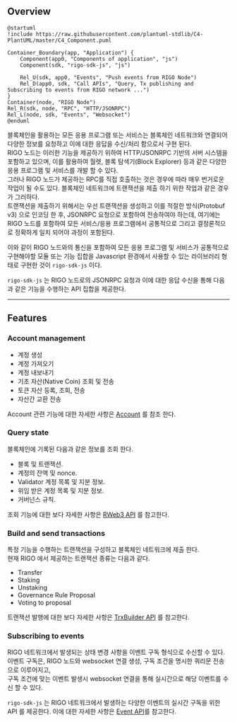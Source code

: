 ## Overview

```plantuml
@startuml
!include https://raw.githubusercontent.com/plantuml-stdlib/C4-PlantUML/master/C4_Component.puml

Container_Boundary(app, "Application") {
    Component(app0, "Components of application", "js")
    Component(sdk, "rigo-sdk-js", "js")

    Rel_U(sdk, app0, "Events", "Push events from RIGO Node")
    Rel_D(app0, sdk, "Call APIs", "Query, Tx publishing and Subscribing to events from RIGO network ...")
}
Container(node, "RIGO Node")
Rel_R(sdk, node, "RPC", "HTTP/JSONRPC")
Rel_L(node, sdk, "Events", "Websocket")
@enduml
```

블록체인을 활용하는 모든 응용 프로그램 또는 서비스는 블록체인 네트워크와 연결되어 다양한 정보를 요청하고 이에 대한 응답을 수신/처리 함으로서 구현 된다.  
RIGO 노드는 이러한 기능을 제공하기 위하여 HTTP/JSONRPC 기반의 서버 시스템을 포함하고 있으며, 
이를 활용하여 월렛, 블록 탐색기(Block Explorer) 등과 같은 다양한 응용 프로그램 및 서비스를 개발 할 수 있다.  
그러나 RIGO 노드가 제공하는 RPC를 직접 호출하는 것은 경우에 따라 매우 번거로운 작업이 될 수도 있다. 
블록체인 네트워크에 트랜잭션을 제출 하기 위한 작업과 같은 경우가 그러하다.    
트랜잭션을 제출하기 위해서는 우선 트랜잭션을 생성하고 이를 적절한 방식(Protobuf v3) 으로 인코딩 한 후, JSONRPC 요청으로 포함하여 전송하여야 하는데,
여기에는 RIGO 노드를 포함하여 모든 서비스/응용 프로그램에서 공통적으로 그리고 결정론적으로 정확하게 일치 되어야 과정이 포함된다.

이와 같이 RIGO 노드와의 통신을 포함하여 모든 응용 프로그램 및 서비스가 공통적으로 구현해야할 모듈 또는 기능 집합을
Javascript 환경에서 사용할 수 있는 라이브러리 형태로 구현한 것이 `rigo-sdk-js` 이다.

`rigo-sdk-js` 는 RIGO 노드로의 JSONRPC 요청과 이에 대한 응답 수신을 통해 다음과 같은 기능을 수행하는 API 집합을 제공한다.

---

## Features

### Account management

- 계정 생성
- 계정 가져오기
- 계정 내보내기
- 기초 자산(Native Coin) 조회 및 전송
- 토큰 자산 등록, 조회, 전송
- 자산간 교환 전송

Account 관련 기능에 대한 자세한 사항은 [Account](api/account.md) 를 참조 한다.

### Query state
블록체인에 기록된 다음과 같은 정보를 조회 한다.

- 블록 및 트랜잭션.
- 계정의 잔액 및 nonce.
- Validator 계정 목록 및 지분 정보.
- 위임 받은 계정 목록 및 지분 정보.
- 거버넌스 규칙.

조회 기능에 대한 보다 자세한 사항은 [RWeb3 API](api/rweb3.md) 를 참고한다.

### Build and send transactions

특정 기능을 수행하는 트랜잭션을 구성하고 블록체인 네트워크에 제출 한다.  
현재 RIGO 에서 제공하는 트랜잭션 종류는 다음과 같다.

- Transfer
- Staking
- Unstaking
- Governance Rule Proposal
- Voting to proposal

트랜잭션 발행에 대한 보다 자세한 사항은 [TrxBuilder API](api/trxbuilder.md) 를 참고한다.

### Subscribing to events

RIGO 네트워크에서 발생되는 상태 변경 사항을 이벤트 구독 형식으로 수신할 수 있다.  
이벤트 구독은, RIGO 노드와 websocket 연결 생성, 구독 조건을 명시한 쿼리문 전송 으로 이루어지고,  
구독 조건에 맞는 이벤트 발생시 websocket 연결을 통해 실시간으로 해당 이벤트를 수신 할 수 있다.

`rigo-sdk-js` 는 RIGO 네트워크에서 발생하는 다양한 이벤트의 실시간 구독을 위한 API 를 제공한다.
이에 대한 자세한 사항은 [Event API](api/subscriber.md)를 참고한다.